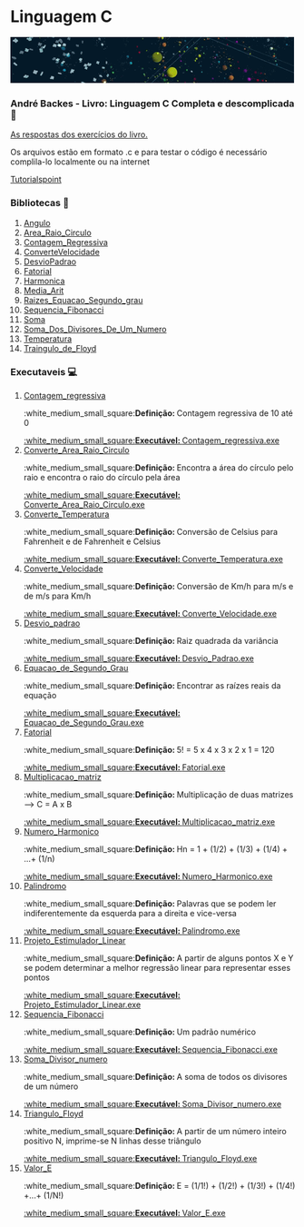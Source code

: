 # Linguagem C
<a href = "https://2.bp.blogspot.com/-7izTYOK0YDM/WvIEaHxq9oI/AAAAAAAAAT0/vHq228nvyigjfHUYZkQ6UzhEHezRcWeyQCLcBGAs/s1600/sd.gif"/>![Virtual](https://github.com/veiganobruh/C-Programming-Language/blob/master/virtual_gif.gif)</a>
### André Backes - Livro: Linguagem C  Completa e descomplicada :book: 
<a href = "https://github.com/veiganobruh/C-Programming-Language/tree/master/Andre%20Backes-%20%20Linguagem%20C%20-%20Completa%20e%20descomplicada%20%20-%20Exercicios" > <p>As respostas dos exercícios do livro.</p> </a> 
<p> Os arquivos estão em formato .c e para testar o código é necessário complila-lo localmente ou na internet </p>
<p><a href = "https://www.tutorialspoint.com/compile_c_online.php" >Tutorialspoint</a></p>

### Bibliotecas :book:
<ol>
 	<li><a href = "https://github.com/veiganobruh/C-Programming-Language/tree/master/Bibliotecas/Angulo">Angulo</a></li>	
	<li><a href = "https://github.com/veiganobruh/C-Programming-Language/tree/master/Bibliotecas/Area_Raio_Circulo">Area_Raio_Circulo</a></li> 	
	<li><a href = "https://github.com/veiganobruh/C-Programming-Language/tree/master/Bibliotecas/Contagem_Regressiva">Contagem_Regressiva</a></li> 	
	<li><a href = "https://github.com/veiganobruh/C-Programming-Language/tree/master/Bibliotecas/ConverteVelocidade">ConverteVelocidade</a></li> 	
	<li><a href = "https://github.com/veiganobruh/C-Programming-Language/tree/master/Bibliotecas/DesvioPadrao">DesvioPadrao</a></li> 		
	<li><a href = "https://github.com/veiganobruh/C-Programming-Language/tree/master/Bibliotecas/Fatorial">Fatorial</a></li> 	
	<li><a href = "https://github.com/veiganobruh/C-Programming-Language/tree/master/Bibliotecas/Harmonica">Harmonica</a></li> 	
	<li><a href = "https://github.com/veiganobruh/C-Programming-Language/tree/master/Bibliotecas/Media_Arit">Media_Arit</a></li> 
	<li><a href = "https://github.com/veiganobruh/C-Programming-Language/tree/master/Bibliotecas/Raizes_Equacao_Segundo_grau">Raizes_Equacao_Segundo_grau</a></li>
	<li><a href = "https://github.com/veiganobruh/C-Programming-Language/tree/master/Bibliotecas/Sequencia_Fibonacci">Sequencia_Fibonacci</a></li>
	<li><a href = "https://github.com/veiganobruh/C-Programming-Language/tree/master/Bibliotecas/Soma">Soma</a></li>	
	<li><a href = "https://github.com/veiganobruh/C-Programming-Language/tree/master/Bibliotecas/Soma_Dos_Divisores_De_Um_Numero">Soma_Dos_Divisores_De_Um_Numero</a></li> 	
	<li><a href = "https://github.com/veiganobruh/C-Programming-Language/tree/master/Bibliotecas/Temperatura">Temperatura</a></li>	
	<li><a href = "https://github.com/veiganobruh/C-Programming-Language/tree/master/Bibliotecas/Traingulo_de_Floyd">Traingulo_de_Floyd</a></li>
 </ol>

### Executaveis :computer:
<ol>
	<li>
	<a href = "https://github.com/veiganobruh/C-Programming-Language/tree/master/Executaveis" >Contagem_regressiva</a><p>:white_medium_small_square:<strong>Definição: </strong>Contagem regressiva de 10 até 0</p>
	<a href = "https://github.com/veiganobruh/C-Programming-Language/tree/master/Executaveis/Contagem_Regressiva" title = " 	Contagem_regressiva.exe">:white_medium_small_square:<strong>Executável: </strong>Contagem_regressiva.exe</a>	
  	</li>
	<li>
	<a href = "https://github.com/veiganobruh/C-Programming-Language/tree/master/Executaveis" title = "Converte_Area_Raio_Circuloe">Converte_Area_Raio_Circulo</a><p>:white_medium_small_square:<strong>Definição: </strong>Encontra a área do círculo pelo raio e encontra o raio do círculo pela área </p>
	<a href = "https://github.com/veiganobruh/C-Programming-Language/tree/master/Executaveis/Converte_Area_Raio_Circulo" title = "Converte_Area_Raio_Circulo.exe">:white_medium_small_square:<strong>Executável: </strong>Converte_Area_Raio_Circulo.exe</a>
   	</li>
  	<li>
	  <a href = "https://github.com/veiganobruh/C-Programming-Language/tree/master/Executaveis" title = "Converte_Temperatura">Converte_Temperatura</a><p>:white_medium_small_square:<strong>Definição: </strong>Conversão de Celsius para Fahrenheit e de Fahrenheit e Celsius</p>
	  <a href = "https://github.com/veiganobruh/C-Programming-Language/tree/master/Executaveis/Converte_Temperatura" title = "Converte_Temperatura.exe">:white_medium_small_square:<strong>Executável: </strong>Converte_Temperatura.exe</a>
  	</li>
 	<li>
	<a href = "https://github.com/veiganobruh/C-Programming-Language/tree/master/Executaveis" title = "converte_Velocidade">Converte_Velocidade</a><p>:white_medium_small_square:<strong>Definição: </strong>Conversão de Km/h para m/s e de m/s para Km/h</p>
	<a href = "https://github.com/veiganobruh/C-Programming-Language/tree/master/Executaveis/Converte_Velocidade" title = "Converte_Velocidade.exe">:white_medium_small_square:<strong>Executável: </strong>Converte_Velocidade.exe</a>
   	</li>
	<li>
	<a href = "https://github.com/veiganobruh/C-Programming-Language/tree/master/Executaveis" title = "Desvio_padrao">Desvio_padrao</a><p>:white_medium_small_square:<strong>Definição: </strong>Raiz quadrada da variância</p>
	<a href = "https://github.com/veiganobruh/C-Programming-Language/tree/master/Executaveis/Desvio_padrao" title = "Desvio_padrao.exe">:white_medium_small_square:<strong>Executável: </strong>Desvio_Padrao.exe</a>
   	</li>
	<li>
	<a href = "https://github.com/veiganobruh/C-Programming-Language/tree/master/Executaveis" title = "Equacao_de_Segundo_Grau">Equacao_de_Segundo_Grau</a><p>:white_medium_small_square:<strong>Definição: </strong>Encontrar as raízes reais da equação</p>
	<a href = "https://github.com/veiganobruh/C-Programming-Language/tree/master/Executaveis/Equacao_de_Segundo_Grau" title = "Equacao_de_Segundo_Grau.exe">:white_medium_small_square:<strong>Executável: </strong>Equacao_de_Segundo_Grau.exe</a>
   	</li>
	<li>
	<a href = "https://github.com/veiganobruh/C-Programming-Language/tree/master/Executaveis" title = "Fatorial">Fatorial</a><p>:white_medium_small_square:<strong>Definição: </strong> 5! = 5 x 4 x 3 x 2 x 1 = 120 </p>
	<a href = "https://github.com/veiganobruh/C-Programming-Language/tree/master/Executaveis/Fatorial" title = "Fatorial.exe">:white_medium_small_square:<strong>Executável: </strong>Fatorial.exe</a>
   	</li>
	<li>
	<a href = "https://github.com/veiganobruh/C-Programming-Language/tree/master/Executaveis" title = "Multiplicacao_matriz">Multiplicacao_matriz</a><p>:white_medium_small_square:<strong>Definição: </strong>Multiplicação de duas matrizes --> C = A x B </p>
	<a href = "https://github.com/veiganobruh/C-Programming-Language/tree/master/Executaveis/Multiplicacao_matriz" title = "Multiplicacao_matriz.exe">:white_medium_small_square:<strong>Executável: </strong>Multiplicacao_matriz.exe</a>
   	</li>
	<li>
	<a href = "https://github.com/veiganobruh/C-Programming-Language/tree/master/Executaveis" title = "Numero_Harmonico">Numero_Harmonico</a><p>:white_medium_small_square:<strong>Definição: </strong>Hn = 1 + (1/2) + (1/3) + (1/4) + ...+ (1/n)</p>
	<a href = "https://github.com/veiganobruh/C-Programming-Language/tree/master/Executaveis/Numero_Harmonico" title = "Numero_Harmonico.exe">:white_medium_small_square:<strong>Executável: </strong>Numero_Harmonico.exe</a>
   	</li>
	<li>
	<a href = "https://github.com/veiganobruh/C-Programming-Language/tree/master/Executaveis" title = "Palindromo">Palindromo</a><p>:white_medium_small_square:<strong>Definição: </strong>Palavras que se podem ler indiferentemente da esquerda para a direita e vice-versa</p>
	<a href = "https://github.com/veiganobruh/C-Programming-Language/tree/master/ExecutaveisPalindromo" title = "Palindromo.exe">:white_medium_small_square:<strong>Executável: </strong>Palindromo.exe</a>
   	</li>
	<li>
	<a href = "https://github.com/veiganobruh/C-Programming-Language/tree/master/Executaveis" title = "Projeto_Estimulador_Linear">Projeto_Estimulador_Linear</a><p>:white_medium_small_square:<strong>Definição: </strong>A partir de alguns pontos X e Y se podem determinar a melhor regressão linear para representar esses pontos</p>
	<a href = "https://github.com/veiganobruh/C-Programming-Language/tree/master/Executaveis/Projeto_Estimulador_Linear" title = "Projeto_Estimulador_Linearo.exe">:white_medium_small_square:<strong>Executável: </strong>Projeto_Estimulador_Linear.exe</a>
   	</li>
	<li>
	<a href = "https://github.com/veiganobruh/C-Programming-Language/tree/master/Executaveis" title = "Sequencia_Fibonacci">Sequencia_Fibonacci</a><p>:white_medium_small_square:<strong>Definição: </strong>Um padrão numérico</p>
	<a href = "https://github.com/veiganobruh/C-Programming-LanguageC/tree/master/Executaveis/Sequencia_Fibonacci" title = "Sequencia_Fibonacci.exe">:white_medium_small_square:<strong>Executável: </strong>Sequencia_Fibonacci.exe</a>
   	</li>
	<li>
	<a href = "https://github.com/veiganobruh/C-Programming-Language/tree/master/Executaveis" title = "Soma_Divisor_numero">Soma_Divisor_numero</a><p>:white_medium_small_square:<strong>Definição: </strong>A soma de todos os divisores de um número</p>
	<a href = "https://github.com/veiganobruh/C-Programming-Language/tree/master/Executaveis/Soma_Divisor_numero" title = "Soma_Divisor_numero.exe">:white_medium_small_square:<strong>Executável: </strong>Soma_Divisor_numero.exe</a>
   	</li>
	<li>
	<a href = "https://github.com/veiganobruh/C-Programming-Language/tree/master/Executaveis" title = "Triangulo_Floyd">Triangulo_Floyd</a><p>:white_medium_small_square:<strong>Definição: </strong>A partir de um número inteiro positivo N, imprime-se N linhas desse triângulo</p>
	<a href = "https://github.com/veiganobruh/C-Programming-Language/tree/master/Executaveis/Triangulo_Floyd" title = "Triangulo_Floyd.exe">:white_medium_small_square:<strong>Executável: </strong>Triangulo_Floyd.exe</a>
   	</li>
	<li>
	<a href = "https://github.com/veiganobruh/C-Programming-Language/tree/master/Executaveis" title = "Valor_E">Valor_E</a><p>:white_medium_small_square:<strong>Definição: </strong>E = (1/1!) + (1/2!) + (1/3!) + (1/4!) +...+ (1/N!)</p>
	<a href = "https://github.com/veiganobruh/C-Programming-Language/tree/master/Executaveis/Valor_E" title = "Valor_E.exe">:white_medium_small_square:<strong>Executável: </strong>Valor_E.exe</a>
   	</li>	
	
</ol>
